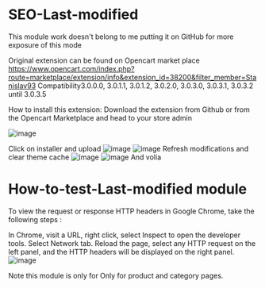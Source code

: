 # SEO-Last-modified
This module work doesn't belong to me putting it on GitHub for more exposure of this mode

Original extension can be found on Opencart market place https://www.opencart.com/index.php?route=marketplace/extension/info&extension_id=38200&filter_member=Stanislav93
Compatibility3.0.0.0, 3.0.1.1, 3.0.1.2, 3.0.2.0, 3.0.3.0, 3.0.3.1, 3.0.3.2 until 3.0.3.5

How to install this extension:
Download the extension from Github or from the Opencart Marketplace and head to your store admin

![image](https://user-images.githubusercontent.com/43812103/144561173-f36113ae-e7d6-49dc-8b86-3278ce9c60c5.png)

Click on installer and upload
![image](https://user-images.githubusercontent.com/43812103/144561294-f778d499-27cd-47b4-9349-a07cb98df89c.png)
![image](https://user-images.githubusercontent.com/43812103/144561581-cb6f2c06-7aee-4ed1-93bd-2cf5d9358386.png)
Refresh modifications and clear theme cache 
![image](https://user-images.githubusercontent.com/43812103/144561706-4e95fec7-3892-4750-ae00-98782f7ff42c.png)
![image](https://user-images.githubusercontent.com/43812103/144561815-c79533ff-8c0a-44c0-bfe6-9f080f35244c.png)
And volia 

# How-to-test-Last-modified module
To view the request or response HTTP headers in Google Chrome, take the following steps :

In Chrome, visit a URL, right click, select Inspect to open the developer tools.
Select Network tab.
Reload the page, select any HTTP request on the left panel, and the HTTP headers will be displayed on the right panel.
![image](https://user-images.githubusercontent.com/43812103/144562538-e60580a0-25b6-4e6c-bf9b-a1b084726d74.png)

Note this module is only for Only for product and category pages.

